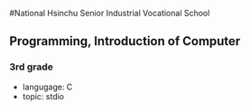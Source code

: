 #National Hsinchu Senior Industrial Vocational School
## Programming, Introduction of Computer
### 3rd grade
- langugage: C
- topic: stdio

